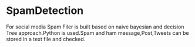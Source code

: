# SpamDetection
For social media Spam Filer is built based on naive bayesian  and decision Tree approach.Python is used.Spam and ham message,Post,Tweets can be stored in a text file and checked.
